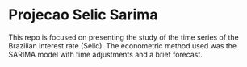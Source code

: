 # Projecao Selic Sarima
This repo is focused on presenting the study of the time series of the Brazilian interest rate (Selic). The econometric method used was the SARIMA model with time adjustments and a brief forecast.
